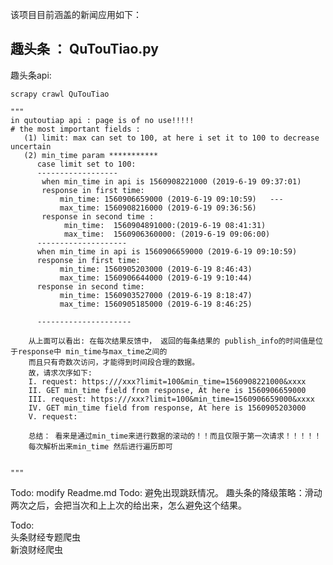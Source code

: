 该项目目前涵盖的新闻应用如下：

## 趣头条 ： QuTouTiao.py   



趣头条api: 

``` shell 
scrapy crawl QuTouTiao
``` 
    """
    in qutoutiap api : page is of no use!!!!! 
    # the most important fields : 
       (1) limit: max can set to 100, at here i set it to 100 to decrease uncertain
       (2) min_time param *********** 
          case limit set to 100: 
          ------------------
           when min_time in api is 1560908221000 (2019-6-19 09:37:01)
           response in first time:
               min_time: 1560906659000 (2019-6-19 09:10:59)   --- 
               max_time: 1560908216000 (2019-6-19 09:36:56)
           response in second time : 
                min_time:  1560904891000:(2019-6-19 08:41:31) 
                max_time:  1560906360000: (2019-6-19 09:06:00) 
          --------------------
          when min_time in api is 1560906659000 (2019-6-19 09:10:59)
          response in first time:
               min_time: 1560905203000 (2019-6-19 8:46:43)
               max_time: 1560906644000 (2019-6-19 9:10:44)
          response in second time:
               min_time: 1560903527000 (2019-6-19 8:18:47)
               max_time: 1560905185000 (2019-6-19 8:46:25)

          ---------------------

        从上面可以看出: 在每次结果反馈中， 返回的每条结果的 publish_info的时间值是位于response中 min_time与max_time之间的
        而且只有奇数次访问，才能得到时间段合理的数据。 
        故，请求次序如下: 
        I. request: https:///xxx?limit=100&min_time=1560908221000&xxxx 
        II. GET min_time field from response, At here is 1560906659000
        III. request: https:///xxx?limit=100&min_time=1560906659000&xxxx   
        IV. GET min_time field from response, At here is 1560905203000
        V. request: 

        总结： 看来是通过min_time来进行数据的滚动的！！而且仅限于第一次请求！！！！！
        每次解析出来min_time 然后进行遍历即可

      
    """







Todo: modify Readme.md 
Todo: 避免出现跳跃情况。 趣头条的降级策略：滑动两次之后，会把当次和上上次的给出来，怎么避免这个结果。 


Todo:   
   头条财经专题爬虫   
   新浪财经爬虫

